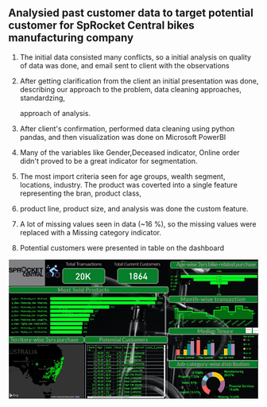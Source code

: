 ## Analysied past customer data to target potential customer for SpRocket Central bikes manufacturing company

1. The initial data consisted many conflicts, so a initial analysis on quality of data was done, and email sent to client with the observations
2. After getting clarification from the client an initial presentation was done, describing our approach to the problem, data cleaning approaches, standardzing,
   
   approach of analysis.
3. After client's confirmation, performed data cleaning using python pandas, and then visualization was done on Microsoft PowerBI
4. Many of the variables like Gender,Deceased indicator, Online order didn't proved to be a great indicator for segmentation.
5. The most import criteria seen for age groups, wealth segment, locations, industry. The product was coverted into a single feature representing the bran, product class, 
6. product line, product size, and analysis was done the custom feature.
7. A lot of missing values seen in data (~16 %), so the missing values were replaced with a Missing category indicator.
8. Potential customers were presented in table on the dashboard

![](https://github.com/DeyDipankar/PowerBI-Projects/blob/dev/Analysis%20of%20past%20customer%20data%20to%20find%20potential%20customers%20-%20KPMG%20Virtual%20Internship/Dashboard.JPG)
